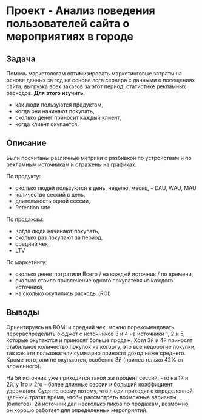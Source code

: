 # Проект - Анализ поведения пользователей сайта о мероприятиях в городе 

## Задача
Помочь маркетологам оптимизировать маркетинговые затраты на основе данных за год на основе лога сервера с данными о посещениях сайта, выгрузка всех заказов за этот период, статистике рекламных расходов. **Для этого изучить**:
- как люди пользуются продуктом,
- когда они начинают покупать,
- сколько денег приносит каждый клиент,
- когда клиент окупается.

## Описание
Были посчитаны различные метрики с разбивкой по устройствам и по рекламным источникам и отражены на графиках.

По продукту:
- сколько людей пользуются в день, неделю, месяц, - DAU, WAU, MAU
- количество сессий в день,
- длительность одной сессии,
- Retention rate

По продажам:
- Когда люди начинают покупать,
- сколько раз покупают за период,
- средний чек,
- LTV

По маркетингу:
- сколько денег потратили Всего / на каждый источник / по времени,
- сколько стоило привлечение одного покупателя из каждого источника,
- на сколько окупились расходы (ROI)

## Выводы
Ориентируясь на ROMI и средний чек, можно порекомендовать перераспределить бюджет с источников 3 и 4 на источники 1, 2 и 5, которые окупаются и приносят больше продаж. Хотя 3й и 4й приносят стабильное количество покупок на когорту, это все недорогие покупки, так как эти пользователи суммарно приносят доход ниже среднего. Кроме того, они не окупаются, особенно 3й (принес только 42% от вложенного).

На 5й источник уже приходится такой же процент сессий, что на 1й и 2й, у 1го и 2го - более длинные сессии и больший коэффициент удержания. Судя по всему потому, что люди приходят с определенной целью и тратят время, чтобы рассмотреть возможные варианты (билетов). 2й источник дал несколько пиков по продажам, возможно, он хорошо работает для определенных мероприятий.  
